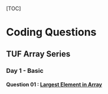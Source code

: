 [TOC]

# Coding Questions

## TUF Array Series

### Day 1 - Basic
#### Question 01 : [Largest Element in Array](https://www.geeksforgeeks.org/problems/largest-element-in-array4009/0)